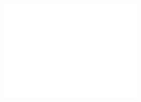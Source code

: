 <p align="center">
  <img src="https://github.com/Yologollo/.github/blob/main/profile/TMI.png?raw=true" />
</p>
